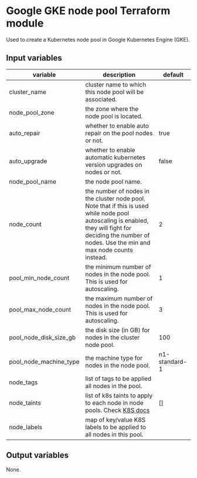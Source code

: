 # Google GKE node pool Terraform module

Used to create a Kubernetes node pool in Google Kubernetes Engine (GKE).


## Input variables

| variable               | description                                                                                                                                       | default       |
|------------------------|---------------------------------------------------------------------------------------------------------------------------------------------------|---------------|
| cluster_name           | cluster name to which this node pool will be associated.                                                                                          |               |
| node_pool_zone         | the zone where the node pool is located.                                                                                                          |               |
| auto_repair            | whether to enable auto repair on the pool nodes or not.                                                                                           | true          |
| auto_upgrade           | whether to enable automatic kubernetes version upgrades on nodes or not.                                                                          | false         |
| node_pool_name         | the node pool name.                                                                                                                               |               |
| node_count             | the number of nodes in the cluster node pool. Note that if this is used while node pool autoscaling is enabled, they will fight for deciding the number of nodes. Use the min and max node counts instead.                                                                                                         | 2             |
| pool_min_node_count    | the minimum number of nodes in the node pool. This is used for autoscaling.                                                                                                     | 1             |
| pool_max_node_count    | the maximum number of nodes in the node pool. This is used for autoscaling.                                                                                                     | 3             |
| pool_node_disk_size_gb | the disk size (in GB) for nodes in the cluster node pool.                                                                                         | 100           |
| pool_node_machine_type | the machine type for nodes in the node pool.                                                                                                      | n1-standard-1 |
| node_tags              | list of tags to be applied all nodes in the pool.                                                                                                 |               |
| node_taints            | list of k8s taints to apply to each node in node pools. Check [K8S docs](https://kubernetes.io/docs/concepts/configuration/taint-and-toleration/) | []            |
| node_labels            | map of key/value K8S labels to be applied to all nodes in this pool.                                                                              |               |


## Output variables

None.